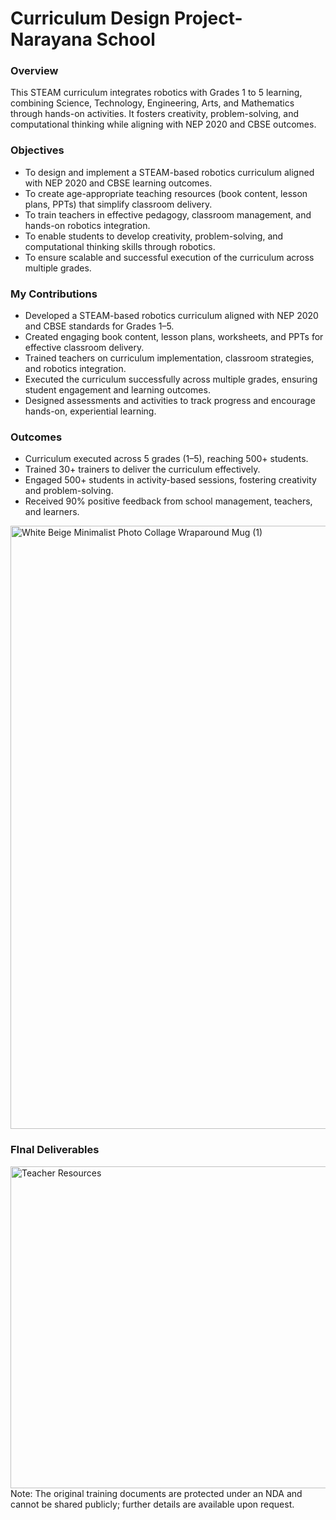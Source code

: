 # Curriculum Design Project- Narayana School
### Overview
This STEAM curriculum integrates robotics with Grades 1 to 5 learning, combining Science, Technology, Engineering, Arts, and Mathematics through hands-on activities. It fosters creativity, problem-solving, and computational thinking while aligning with NEP 2020 and CBSE outcomes. 
### Objectives
- To design and implement a STEAM-based robotics curriculum aligned with NEP 2020 and CBSE learning outcomes.
- To create age-appropriate teaching resources (book content, lesson plans, PPTs) that simplify classroom delivery.
- To train teachers in effective pedagogy, classroom management, and hands-on robotics integration.
- To enable students to develop creativity, problem-solving, and computational thinking skills through robotics.
- To ensure scalable and successful execution of the curriculum across multiple grades.
### My Contributions
- Developed a STEAM-based robotics curriculum aligned with NEP 2020 and CBSE standards for Grades 1–5.
- Created engaging book content, lesson plans, worksheets, and PPTs for effective classroom delivery.
- Trained teachers on curriculum implementation, classroom strategies, and robotics integration.
- Executed the curriculum successfully across multiple grades, ensuring student engagement and learning outcomes.
- Designed assessments and activities to track progress and encourage hands-on, experiential learning.
### Outcomes
- Curriculum executed across 5 grades (1–5), reaching 500+ students.
- Trained 30+ trainers to deliver the curriculum effectively.
- Engaged 500+ students in activity-based sessions, fostering creativity and problem-solving.
- Received 90% positive feedback from school management, teachers, and learners.

<img width="2000" height="965" alt="White Beige Minimalist Photo Collage Wraparound Mug (1)" src="https://github.com/user-attachments/assets/dca6cfc6-9bf5-408c-bd52-ed9c3d87022a" />
  
### FInal Deliverables
<img width="582" height="515" alt="Teacher Resources" src="https://github.com/user-attachments/assets/2e21f15e-77a0-4d86-83bb-14cc1e2e7d10" />
Note: The original training documents are protected under an NDA and cannot be shared publicly; further details are available upon request.
